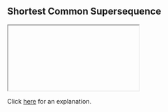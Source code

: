 ##  Shortest Common Supersequence 

<iframe></iframe>

Click [here](Explanation.md) for an explanation.

